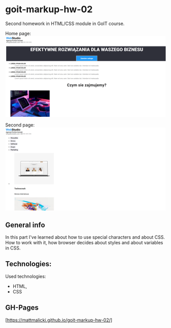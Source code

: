 # goit-markup-hw-02

Second homework in HTML/CSS module in GoIT course.

Home page:
![Home page][picture1]

Second page:
![Second page][picture2]

## General info

In this part I've learned about how to use special characters and about CSS. How to work with it, how browser decides about styles and about variables in CSS.

## Technologies:

Used technologies:

- HTML,
- CSS

## GH-Pages

[https://mattmalicki.github.io/goit-markup-hw-02/]

[picture1]: .//goit-markup-hw-02_1.png
[picture2]: ./goit-markup-hw-02_2.png
